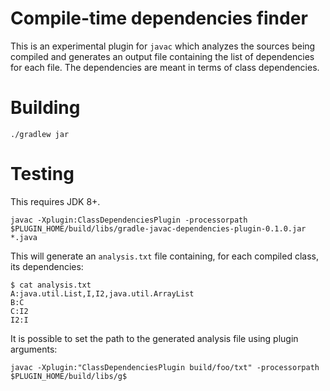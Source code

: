 # Compile-time dependencies finder

This is an experimental plugin for `javac` which analyzes the sources being
compiled and generates an output file containing the list of dependencies
for each file. The dependencies are meant in terms of class dependencies.

# Building

`./gradlew jar`

# Testing

This requires JDK 8+.

```
javac -Xplugin:ClassDependenciesPlugin -processorpath $PLUGIN_HOME/build/libs/gradle-javac-dependencies-plugin-0.1.0.jar *.java
```

This will generate an `analysis.txt` file containing, for each compiled class, its dependencies:

```
$ cat analysis.txt
A:java.util.List,I,I2,java.util.ArrayList
B:C
C:I2
I2:I
```

It is possible to set the path to the generated analysis file using plugin arguments:


```
javac -Xplugin:"ClassDependenciesPlugin build/foo/txt" -processorpath $PLUGIN_HOME/build/libs/g$
```

